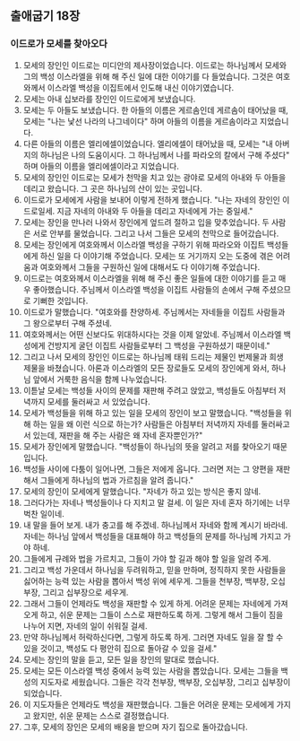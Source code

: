 ## 출애굽기 18장

### 이드로가 모세를 찾아오다
1. 모세의 장인인 이드로는 미디안의 제사장이었습니다. 이드로는 하나님께서 모세와 그의 백성 이스라엘을 위해 해 주신 일에 대한 이야기를 다 들었습니다. 그것은 여호와께서 이스라엘 백성을 이집트에서 인도해 내신 이야기였습니다.
2. 모세는 아내 십보라를 장인인 이드로에게 보냈습니다.
3. 모세는 두 아들도 보냈습니다. 한 아들의 이름은 게르솜인데 게르솜이 태어났을 때, 모세는 "나는 낯선 나라의 나그네이다" 하며 아들의 이름을 게르솜이라고 지었습니다.
4. 다른 아들의 이름은 엘리에셀이었습니다. 엘리에셀이 태어났을 때, 모세는 "내 아버지의 하나님은 나의 도움이시다. 그 하나님께서 나를 파라오의 칼에서 구해 주셨다" 하며 아들의 이름을 엘리에셀이라고 지었습니다.
5. 모세의 장인인 이드로는 모세가 천막을 치고 있는 광야로 모세의 아내와 두 아들을 데리고 왔습니다. 그 곳은 하나님의 산이 있는 곳입니다.
6. 이드로가 모세에게 사람을 보내어 이렇게 전하게 했습니다. "나는 자네의 장인인 이드로일세. 지금 자네의 아내와 두 아들을 데리고 자네에게 가는 중일세."
7. 모세는 장인을 만나러 나와서 장인에게 엎드려 절하고 입을 맞추었습니다. 두 사람은 서로 안부를 물었습니다. 그리고 나서 그들은 모세의 천막으로 들어갔습니다.
8. 모세는 장인에게 여호와께서 이스라엘 백성을 구하기 위해 파라오와 이집트 백성들에게 하신 일을 다 이야기해 주었습니다. 모세는 또 거기까지 오는 도중에 겪은 어려움과 여호와께서 그들을 구원하신 일에 대해서도 다 이야기해 주었습니다.
9. 이드로는 여호와께서 이스라엘을 위해 해 주신 좋은 일들에 대한 이야기를 듣고 매우 좋아했습니다. 주님께서 이스라엘 백성을 이집트 사람들의 손에서 구해 주셨으므로 기뻐한 것입니다.
10. 이드로가 말했습니다. "여호와를 찬양하세. 주님께서는 자네들을 이집트 사람들과 그 왕으로부터 구해 주셨네.
11. 여호와께서는 어떤 신보다도 위대하시다는 것을 이제 알았네. 주님께서 이스라엘 백성에게 건방지게 굴던 이집트 사람들로부터 그 백성을 구원하셨기 때문이네."
12. 그리고 나서 모세의 장인인 이드로는 하나님께 태워 드리는 제물인 번제물과 희생 제물을 바쳤습니다. 아론과 이스라엘의 모든 장로들도 모세의 장인에게 와서, 하나님 앞에서 거룩한 음식을 함께 나누었습니다.
13. 이튿날 모세는 백성들 사이의 문제를 재판해 주려고 앉았고, 백성들도 아침부터 저녁까지 모세를 둘러싸고 서 있었습니다.
14. 모세가 백성들을 위해 하고 있는 일을 모세의 장인이 보고 말했습니다. "백성들을 위해 하는 일을 왜 이런 식으로 하는가? 사람들은 아침부터 저녁까지 자네를 둘러싸고 서 있는데, 재판을 해 주는 사람은 왜 자네 혼자뿐인가?"
15. 모세가 장인에게 말했습니다. "백성들이 하나님의 뜻을 알려고 저를 찾아오기 때문입니다.
16. 백성들 사이에 다툼이 일어나면, 그들은 저에게 옵니다. 그러면 저는 그 양편을 재판해서 그들에게 하나님의 법과 가르침을 알려 줍니다."
17. 모세의 장인이 모세에게 말했습니다. "자네가 하고 있는 방식은 좋지 않네.
18. 그러다가는 자네나 백성들이나 다 지치고 말 걸세. 이 일은 자네 혼자 하기에는 너무 벅찬 일이네.
19. 내 말을 들어 보게. 내가 충고를 해 주겠네. 하나님께서 자네와 함께 계시기 바라네. 자네는 하나님 앞에서 백성들을 대표해야 하고 백성들의 문제를 하나님께 가지고 가야 하네.
20. 그들에게 규례와 법을 가르치고, 그들이 가야 할 길과 해야 할 일을 알려 주게.
21. 그리고 백성 가운데서 하나님을 두려워하고, 믿을 만하며, 정직하지 못한 사람들을 싫어하는 능력 있는 사람을 뽑아서 백성 위에 세우게. 그들을 천부장, 백부장, 오십부장, 그리고 십부장으로 세우게.
22. 그래서 그들이 언제라도 백성을 재판할 수 있게 하게. 어려운 문제는 자네에게 가져오게 하고, 쉬운 문제는 그들이 스스로 재판하도록 하게. 그렇게 해서 그들이 짐을 나누어 지면, 자네의 일이 쉬워질 걸세.
23. 만약 하나님께서 허락하신다면, 그렇게 하도록 하게. 그러면 자네도 일을 잘 할 수 있을 것이고, 백성도 다 평안히 집으로 돌아갈 수 있을 걸세."
24. 모세는 장인의 말을 듣고, 모든 일을 장인의 말대로 했습니다.
25. 모세는 모든 이스라엘 백성 중에서 능력 있는 사람을 뽑았습니다. 모세는 그들을 백성의 지도자로 세웠습니다. 그들은 각각 천부장, 백부장, 오십부장, 그리고 십부장이 되었습니다.
26. 이 지도자들은 언제라도 백성을 재판했습니다. 그들은 어려운 문제는 모세에게 가지고 왔지만, 쉬운 문제는 스스로 결정했습니다.
27. 그후, 모세의 장인은 모세의 배웅을 받으며 자기 집으로 돌아갔습니다.